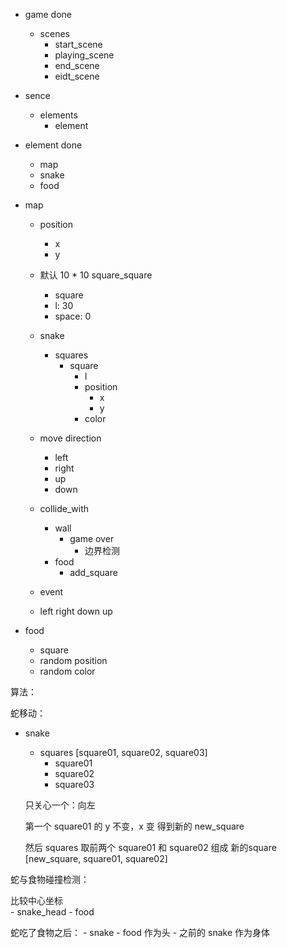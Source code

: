 <!--
 * @Author: your name
 * @Date: 2021-06-20 22:46:54
 * @LastEditTime: 2021-10-14 19:11:44
 * @LastEditors: your name
 * @Description: In User Settings Edit
 * @FilePath: /grammyli/snake/贪吃蛇思路.md
-->
- game done
   - scenes
       - start_scene
       - playing_scene
       - end_scene
       - eidt_scene
- sence
    - elements  
      - element

- element done
    - map
    - snake
    - food

- map
    - position
        - x
        - y
    - 默认 10 * 10 square_square
        -  square
        - l: 30
        - space: 0
    - snake
         - squares
            - square
                - l
                - position
                     - x
                     - y
                - color
   - move direction
       - left
       - right
       - up
       - down

   - collide_with
       - wall
           - game over
               - 边界检测
       - food
           - add_square
   - event
    - left right down up

- food
   - square
   - random position
   - random color

算法：

蛇移动：
- snake
    - squares    [square01, square02, square03]
        - square01
        - square02
        - square03

    只关心一个：向左

    第一个 square01 的 y 不变，x 变 得到新的 new_square
    
    然后 squares 取前两个 square01 和 square02
    组成 新的square [new_square, square01, square02]

蛇与食物碰撞检测：

比较中心坐标   
    - snake_head
    - food

蛇吃了食物之后：
    - snake
    - food 作为头
    - 之前的 snake 作为身体